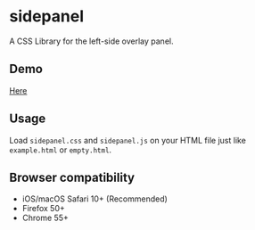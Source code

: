 # sidepanel
A CSS Library for the left-side overlay panel.

## Demo
[Here](http://jsbin.com/wixucigeyi/1/edit?html,css,js,output)

## Usage
Load `sidepanel.css` and `sidepanel.js` on your HTML file just like `example.html` or `empty.html`.

## Browser compatibility
- iOS/macOS Safari 10+ (Recommended)
- Firefox 50+
- Chrome 55+

